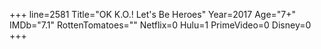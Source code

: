+++
line=2581
Title="OK K.O.! Let's Be Heroes"
Year=2017
Age="7+"
IMDb="7.1"
RottenTomatoes=""
Netflix=0
Hulu=1
PrimeVideo=0
Disney=0
+++

